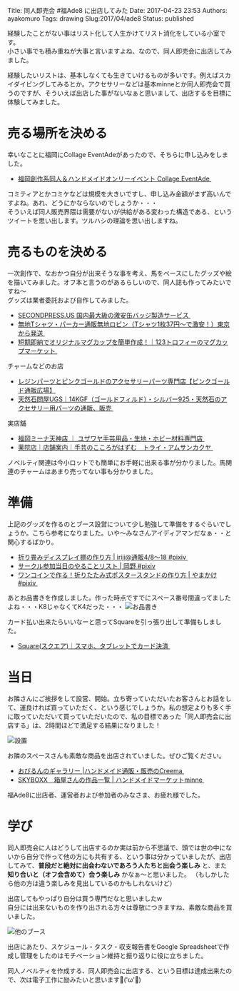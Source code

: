 Title: 同人即売会 #福Ade8 に出店してみた
Date: 2017-04-23 23:53
Authors: ayakomuro
Tags:  drawing
Slug:2017/04/ade8
Status: published

経験したことがない事はリスト化して人生かけてリスト消化をしている小室です。  
小さい事でも積み重ねが大事と言いますよね、なので、同人即売会に出店してみました。

経験したいリストは、基本しなくても生きていけるものが多いです。例えばスカイダイビングしてみるとか。アクセサリーなどは基本minneとか同人即売会で買うのですが、そういえば出店した事がないなぁと思いまして、出店するを目標に体験してみました。

# 売る場所を決める

幸いなことに福岡にCollage EventAdeがあったので、そちらに申し込みをしました。
*  [福岡創作系同人＆ハンドメイドオンリーイベント Collage EventAde ](http://ridel.dojin.com/Ade/index.html)

コミティアとかコミケなどは規模を大きいですし、申し込み金額がまず高いんですよね。あれ、どうにかならないのでしょうか・・・  
そういえば同人販売界隈は需要がないが供給がある変わった構造である、というツイートを思い出します。ツルハシの理論を思い出しますね。  

# 売るものを決める

一次創作で、なおかつ自分が出来そうな事を考え、馬をベースにしたグッズや絵を描いてみました。オフ本と言うのがあるらしいので、同人誌も作ってみたいですね〜  
グッズは業者委託および自作してみました。

*   [SECONDPRESS.US 国内最大級の激安缶バッジ製造サービス ](https://www.secondpress.us/)
*   [無地Tシャツ・パーカー通販無地ロビン（Tシャツ1枚37円～で激安！）東京から発送 ](http://www.robinfactory.com/)
*   [短期即納でオリジナルマグカップを簡単作成！｜123トロフィーのマグカップマーケット ](http://www.123mugcup.jp/)

チャームなどのお店

*   [レジンパーツとピンクゴールドのアクセサリーパーツ専門店【ピンクゴールド通販広場】](http://pinkgold-hiroba.com/) 
*   [天然石問屋UGS｜14KGF（ゴールドフィルド）・シルバー925・天然石のアクセサリー用パーツの通販、販売 ](http://uniquegemstone.com/)

実店舗

*   [福岡ミーナ天神店 ｜ ユザワヤ手芸用品・生地・ホビー材料専門店 ](http://www.yuzawaya.co.jp/shop/detail/325.html)
*   [薬院店｜店舗案内｜手芸のこころがはずむ　トライ・アムサンカクヤ ](http://www.sankakuya.org/branch/yakuin.php)

ノベルティ関連は今小ロットでも簡単にお手軽に出来る事が分かりました。馬関連のチャームはあまり売ってない事も分かりました。

# 準備

上記のグッズを作るのとブース設営について少し勉強して準備をするぐらいでしょうか。こちら参考になりました。いや〜みなさんアイディアマンだなぁ・・と関心するばかり。

*  [折り畳みディスプレイ棚の作り方 | iriji@通販4/8〜18 #pixiv ](https://www.pixiv.net/member_illust.php?mode=medium&illust_id=27314949)
*   [サークル参加当日のやることリスト | 岡野 #pixiv](https://www.pixiv.net/member_illust.php?mode=medium&illust_id=48470074) 
*   [ワンコインで作る！折りたたみ式ポスタースタンドの作り方 | やまかけ#pixiv ](https://www.pixiv.net/member_illust.php?mode=medium&illust_id=60677291)


あとお品書きを作成しました。作った時点ですでにスペース番号間違ってましたよね・・・K8じゃなくてK4だった・・・
![お品書き]({filename}/images/201704-abe8-300x225.jpg)

カード払い出来たらいいなーと思ってSquareを引っ張り出して準備もしました。
*   [Square(スクエア)｜スマホ、タブレットでカード決済 ](https://squareup.com/jp)

# 当日

お隣さんにご挨拶をして設営、開始。立ち寄っていただいたお客さんとお話をして、運良ければ買っていただく、という感じでしょうか。私の想定よりも多く手に取っていただいて買っていただいたので、私の目標であった「同人即売会に出店する」は、2時間ほどで満足する結果になりました！

![設置]({filename}/images/IMG_20170423_121236-300x225.jpg)


お隣のスペースさんも素敵な商品を出店されていました。ぜひご覧ください。

*   [おびるんのギャラリー |ハンドメイド通販・販売のCreema ](https://www.creema.jp/creator/1408240)
*   [SKYBOXX　箱屋さんの作品一覧 | ハンドメイドマーケットminne ](https://minne.com/@skyboxx)

福Ade8に出店者、運営者および参加者のみなさま、お疲れ様でした。


# 学び

同人即売会に人はどうして出店するのか実は前から不思議で、頭では世の中にないから自分で作って他の方にも共有する、という事は分かっていましたが、出店してみて、**普段だと絶対に出会わないであろう人たちと出会う楽しみ** と、また **知り合いと（オフ会含めて）会う楽しみ** かなぁ〜と思いました。
（もしかしたら他の方は違う楽しみを見出しているのかもしれないけど）

出店してもやっぱり自分は買う専門だなと思いましたw  
自分には出来ないものを作り出される方々は尊敬につきますね、素敵な商品を買いました。

![他のブース]({filename}/images/IMG_20170423_174333-300x225.jpg)


出店にあたり、スケジュール・タスク・収支報告書をGoogle
Spreadsheetで作成し管理をしたのはモチベーション維持と振り返りに役に立ちました。

同人ノベルティを作成する、同人即売会に出店する、という目標は達成出来たので、次は電子工作に励みたいと思います💪('ω'💪)
